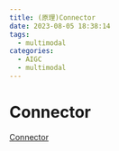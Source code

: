 ```yaml
---
title: (原理)Connector
date: 2023-08-05 18:38:14
tags:
  - multimodal
categories:
  - AIGC  
  - multimodal
---
```


<p></p>
<!-- more -->



# Connector

[Connector](https://candied-skunk-1ca.notion.site/Connector-6db25052e8e542c29e43f503fd572475?pvs=4)



